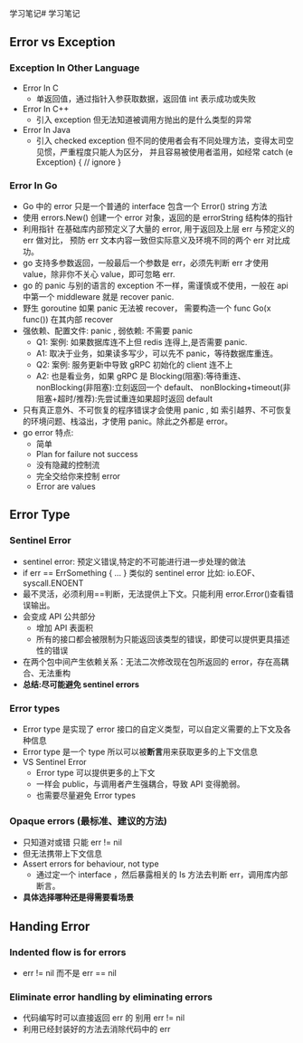 学习笔记# 学习笔记

## Error vs Exception

### Exception In Other Language

-   Error In C
    -   单返回值，通过指针入参获取数据，返回值 int 表示成功或失败
-   Error In C++
    -   引入 exception 但无法知道被调用方抛出的是什么类型的异常
-   Error In Java
    -   引入 checked exception 但不同的使用者会有不同处理方法，变得太司空见惯，严重程度只能人为区分，
        并且容易被使用者滥用，如经常 catch (e Exception) { // ignore }

### Error In Go

-   Go 中的 error 只是一个普通的 interface 包含一个 Error() string 方法
-   使用 errors.New() 创建一个 error 对象，返回的是 errorString 结构体的指针
-   利用指针 在基础库内部预定义了大量的 error, 用于返回及上层 err 与预定义的 err 做对比，
    预防 err 文本内容一致但实际意义及环境不同的两个 err 对比成功。
-   go 支持多参数返回，一般最后一个参数是 err，必须先判断 err 才使用 value，除非你不关心 value，即可忽略 err.
-   go 的 panic 与别的语言的 exception 不一样，需谨慎或不使用，一般在 api 中第一个 middleware 就是 recover panic.
-   野生 goroutine 如果 panic 无法被 recover， 需要构造一个 func Go(x func()) 在其内部 recover
-   强依赖、配置文件: panic , 弱依赖: 不需要 panic
    -   Q1: 案例: 如果数据库连不上但 redis 连得上,是否需要 panic.
    -   A1: 取决于业务，如果读多写少，可以先不 panic，等待数据库重连。
    -   Q2: 案例: 服务更新中导致 gRPC 初始化的 client 连不上
    -   A2: 也是看业务，如果 gRPC 是 Blocking(阻塞):等待重连、nonBlocking(非阻塞):立刻返回一个 default、
        nonBlocking+timeout(非阻塞+超时/推荐):先尝试重连如果超时返回 default
-   只有真正意外、不可恢复的程序错误才会使用 panic , 如 索引越界、不可恢复的环境问题、栈溢出，才使用 panic。除此之外都是 error。
-   go error 特点:
    -   简单
    -   Plan for failure not success
    -   没有隐藏的控制流
    -   完全交给你来控制 error
    -   Error are values

## Error Type

### Sentinel Error

-   sentinel error: 预定义错误,特定的不可能进行进一步处理的做法
-   if err == ErrSomething { ... } 类似的 sentinel error 比如: io.EOF、syscall.ENOENT
-   最不灵活，必须利用==判断，无法提供上下文。只能利用 error.Error()查看错误输出。
-   会变成 API 公共部分
    -   增加 API 表面积
    -   所有的接口都会被限制为只能返回该类型的错误，即使可以提供更具描述性的错误
-   在两个包中间产生依赖关系：无法二次修改现在包所返回的 error，存在高耦合、无法重构
-   **总结:尽可能避免 sentinel errors**

### Error types

-   Error type 是实现了 error 接口的自定义类型，可以自定义需要的上下文及各种信息
-   Error type 是一个 type 所以可以被**断言**用来获取更多的上下文信息
-   VS Sentinel Error
    -   Error type 可以提供更多的上下文
    -   一样会 public，与调用者产生强耦合，导致 API 变得脆弱。
    -   也需要尽量避免 Error types

### Opaque errors (最标准、建议的方法)

-   只知道对或错 只能 err != nil
-   但无法携带上下文信息
-   Assert errors for behaviour, not type
    -   通过定一个 interface ，然后暴露相关的 Is 方法去判断 err，调用库内部断言。
-   **具体选择哪种还是得需要看场景**

## Handing Error

### Indented flow is for errors

-   err != nil 而不是 err == nil

### Eliminate error handling by eliminating errors

-   代码编写时可以直接返回 err 的 别用 err != nil
-   利用已经封装好的方法去消除代码中的 err
